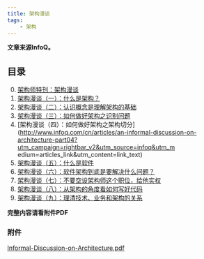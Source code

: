 ```yaml
---
title: 架构漫谈
tags: 
    - 架构
---
```


**文章来源InfoQ。**

## 目录

0. [架构师特刊：架构漫谈](http://www.infoq.com/cn/minibooks/discussion-on-architecture)
1. [架构漫谈（一）：什么是架构？](http://www.infoq.com/cn/articles/an-informal-discussion-on-architecture-part01?utm_campaign=rightbar_v2&utm_source=infoq&utm_medium=articles_link&utm_content=link_text)
2. [架构漫谈（二）：认识概念是理解架构的基础](http://www.infoq.com/cn/articles/an-informal-discussion-on-architecture-part02?utm_campaign=rightbar_v2&utm_source=infoq&utm_medium=articles_link&utm_content=link_text)
3. [架构漫谈（三）：如何做好架构之识别问题](http://www.infoq.com/cn/articles/an-informal-discussion-on-architecture-part03?utm_campaign=rightbar_v2&utm_source=infoq&utm_medium=articles_link&utm_content=link_text)
4. [架构漫谈（四）：如何做好架构之架构切分](http://www.infoq.com/cn/articles/an-informal-discussion-on-architecture-part04?utm_campaign=rightbar_v2&utm_source=infoq&utm_m
edium=articles_link&utm_content=link_text)
5. [架构漫谈（五）：什么是软件](http://www.infoq.com/cn/articles/an-informal-discussion-on-architecture-part05?utm_campaign=rightbar_v2&utm_source=infoq&utm_medium=articles_link&utm_content=link_text)
6. [架构漫谈（六）：软件架构到底是要解决什么问题？](http://www.infoq.com/cn/articles/an-informal-discussion-on-architecture-part06?utm_campaign=rightbar_v2&utm_source=infoq&utm_medium=articles_link&utm_content=link_text)
7. [架构漫谈（七）：不要空设架构师这个职位，给他实权](http://www.infoq.com/cn/articles/an-informal-discussion-on-architecture-part07?utm_campaign=rightbar_v2&utm_source=infoq&utm_medium=articles_link&utm_content=link_text)
8. [架构漫谈（八）：从架构的角度看如何写好代码](http://www.infoq.com/cn/articles/an-informal-discussion-on-architecture-part08?utm_campaign=rightbar_v2&utm_source=infoq&utm_medium=articles_link&utm_content=link_text)
9. [架构漫谈（九）：理清技术、业务和架构的关系](http://www.infoq.com/cn/articles/an-informal-discussion-on-architecture-part09?utm_campaign=rightbar_v2&utm_source=infoq&utm_medium=articles_link&utm_content=link_text)

**完整内容请看附件PDF**

### 附件


[Informal-Discussion-on-Architecture.pdf](http://notes.ddlisting.com/api/file/getAttach?fileId=572b1c3fe729e40b3800000a)
